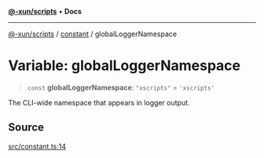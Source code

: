 [**@-xun/scripts**](../../README.md) • **Docs**

***

[@-xun/scripts](../../README.md) / [constant](../README.md) / globalLoggerNamespace

# Variable: globalLoggerNamespace

> `const` **globalLoggerNamespace**: `"xscripts"` = `'xscripts'`

The CLI-wide namespace that appears in logger output.

## Source

[src/constant.ts:14](https://github.com/Xunnamius/xscripts/blob/5489de7bb7a868e6076ae9406ce323b1b3f709f2/src/constant.ts#L14)
